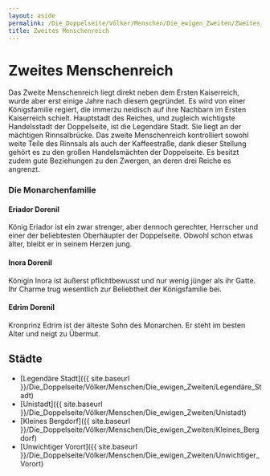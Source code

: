 ```yaml
---
layout: aside
permalink: /Die_Doppelseite/Völker/Menschen/Die_ewigen_Zweiten/Zweites_Menschenreich
title: Zweites Menschenreich
---
```


# Zweites Menschenreich

Das Zweite Menschenreich liegt direkt neben dem Ersten Kaiserreich, wurde aber erst einige Jahre nach diesem gegründet. Es wird von einer Königsfamilie regiert, die immerzu neidisch auf ihre Nachbarn im Ersten Kaiserreich schielt. Hauptstadt des Reiches, und zugleich wichtigste Handelsstadt der Doppelseite, ist die Legendäre Stadt. Sie liegt an der mächtigen Rinnsalbrücke. Das zweite Menschenreich kontrolliert sowohl weite Teile des Rinnsals als auch der Kaffeestraße, dank dieser Stellung gehört es zu den großen Handelsmächten der Doppelseite. Es besitzt zudem gute Beziehungen zu den Zwergen, an deren drei Reiche es angrenzt.

### Die Monarchenfamilie

#### Eriador Dorenil

König Eriador ist ein zwar strenger, aber dennoch gerechter, Herrscher und einer der beliebtesten Oberhäupter der Doppelseite. Obwohl schon etwas älter, bleibt er in seinem Herzen jung.

#### Inora Dorenil

Königin Inora ist äußerst pflichtbewusst und nur wenig jünger als ihr Gatte. Ihr Charme trug wesentlich zur Beliebtheit der Königsfamilie bei.

#### Edrim Dorenil

Kronprinz Edrim ist der älteste Sohn des Monarchen. Er steht im besten Alter und neigt zu Übermut.

## Städte

- [Legendäre Stadt]({{ site.baseurl }}/Die_Doppelseite/Völker/Menschen/Die_ewigen_Zweiten/Legendäre_Stadt)
- [Unistadt]({{ site.baseurl }}/Die_Doppelseite/Völker/Menschen/Die_ewigen_Zweiten/Unistadt)
- [Kleines Bergdorf]({{ site.baseurl }}/Die_Doppelseite/Völker/Menschen/Die_ewigen_Zweiten/Kleines_Bergdorf)
- [Unwichtiger Vorort]({{ site.baseurl }}/Die_Doppelseite/Völker/Menschen/Die_ewigen_Zweiten/Unwichtiger_Vorort)
